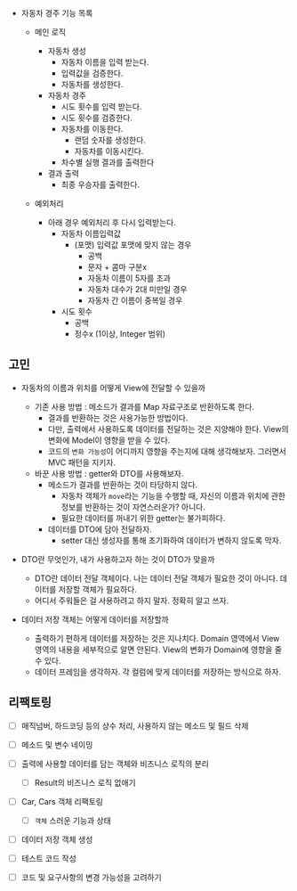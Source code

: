 - 자동차 경주 기능 목록
    - 메인 로직
        - 자동차 생성
            - 자동차 이름을 입력 받는다.
            - 입력값을 검증한다.
            - 자동차를 생성한다.
        - 자동차 경주
            - 시도 횟수를 입력 받는다.
            - 시도 횟수를 검증한다.
            - 자동차를 이동한다.
                - 랜덤 숫자를 생성한다.
                - 자동차를 이동시킨다.
            - 차수별 실행 결과를 출력한다
        - 결과 출력
            - 최종 우승자를 출력한다.

    - 예외처리
        - 아래 경우 예외처리 후 다시 입력받는다.
            - 자동차 이름입력값
                - (포맷) 입력값 포맷에 맞지 않는 경우
                    - 공백
                    - 문자 + 콤마 구분x
                    - 자동차 이름이 5자를 초과
                    - 자동차 대수가 2대 미만일 경우
                    - 자동차 간 이름이 중복일 경우
            - 시도 횟수
                - 공백
                - 정수x (1이상, Integer 범위)

## 고민

- 자동차의 이름과 위치를 어떻게 View에 전달할 수 있을까
    - 기존 사용 방법 : 메소드가 결과를 Map 자료구조로 반환하도록 한다.
        - 결과를 반환하는 것은 사용가능한 방법이다.
        - 다만, 출력에서 사용하도록 데이터를 전달하는 것은 지양해야 한다. View의 변화에 Model이 영향을 받을 수 있다.
        - 코드의 `변화 가능성`이 어디까지 영향을 주는지에 대해 생각해보자. 그러면서 MVC 패턴을 지키자.
    - 바꾼 사용 방법 : getter와 DTO를 사용해보자.
        - 메소드가 결과를 반환하는 것이 타당하지 않다.
            - 자동차 객체가 `move`라는 기능을 수행할 때, 자신의 이름과 위치에 관한 정보를 반환하는 것이 자연스러운가? 아니다.
            - 필요한 데이터를 꺼내기 위한 getter는 불가피하다.
        - 데이터를 DTO에 담아 전달하자.
            - setter 대신 생성자를 통해 초기화하여 데이터가 변하지 않도록 막자.

- DTO란 무엇인가, 내가 사용하고자 하는 것이 DTO가 맞을까
    - DTO란 데이터 전달 객체이다. 나는 데이터 전달 객체가 필요한 것이 아니다. 데이터를 저장할 객체가 필요하다.
    - 어디서 주워들은 걸 사용하려고 하지 말자. 정확히 알고 쓰자.

- 데이터 저장 객체는 어떻게 데이터를 저장할까
    - 출력하기 편하게 데이터를 저장하는 것은 지나치다. Domain 영역에서 View 영역의 내용을 세부적으로 알면 안된다. View의 변화가 Domain에 영향을 줄 수 있다.
    - 데이터 프레임을 생각하자. 각 컬럼에 맞게 데이터를 저장하는 방식으로 하자.

## 리팩토링

- [ ] 매직넘버, 하드코딩 등의 상수 처리, 사용하지 않는 메소드 및 필드 삭제

- [ ] 메소드 및 변수 네이밍

- [ ] 출력에 사용할 데이터를 담는 객체와 비즈니스 로직의 분리
    - [ ] Result의 비즈니스 로직 없애기

- [ ] Car, Cars 객체 리팩토링
    - [ ] `객체` 스러운 기능과 상태

- [ ] 데이터 저장 객체 생성

- [ ] 테스트 코드 작성

- [ ] 코드 및 요구사항의 변경 가능성을 고려하기
